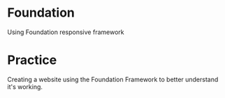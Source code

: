# Foundation
Using Foundation responsive framework



# Practice
Creating a website using the Foundation Framework to better understand it's working.

